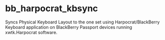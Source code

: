 # bb_harpocrat_kbsync
Syncs Physical Keyboard Layout to the one set using Harpocrat/BlackBerry Keyboard application on BlackBerry Passport devices running xwtk.Harpocrat software.
